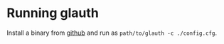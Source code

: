 # Running glauth

Install a binary from [github](https://github.com/glauth/glauth/releases) and run as `path/to/glauth -c ./config.cfg`.
